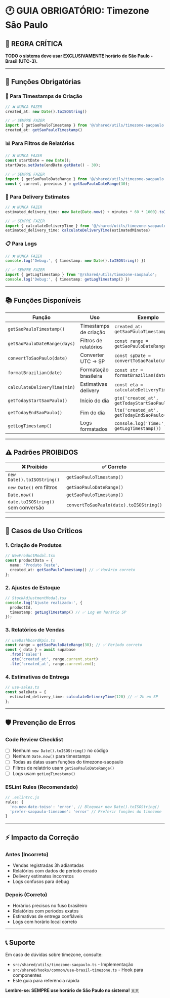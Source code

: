 # 🕐 **GUIA OBRIGATÓRIO: Timezone São Paulo**

## 🚨 **REGRA CRÍTICA**

**TODO o sistema deve usar EXCLUSIVAMENTE horário de São Paulo - Brasil (UTC-3).**

---

## 🔧 **Funções Obrigatórias**

### **📝 Para Timestamps de Criação**
```typescript
// ❌ NUNCA FAZER
created_at: new Date().toISOString()

// ✅ SEMPRE FAZER
import { getSaoPauloTimestamp } from '@/shared/utils/timezone-saopaulo';
created_at: getSaoPauloTimestamp()
```

### **📊 Para Filtros de Relatórios**
```typescript
// ❌ NUNCA FAZER
const startDate = new Date();
startDate.setDate(endDate.getDate() - 30);

// ✅ SEMPRE FAZER
import { getSaoPauloDateRange } from '@/shared/utils/timezone-saopaulo';
const { current, previous } = getSaoPauloDateRange(30);
```

### **🚚 Para Delivery Estimates**
```typescript
// ❌ NUNCA FAZER
estimated_delivery_time: new Date(Date.now() + minutes * 60 * 1000).toISOString()

// ✅ SEMPRE FAZER
import { calculateDeliveryTime } from '@/shared/utils/timezone-saopaulo';
estimated_delivery_time: calculateDeliveryTime(estimatedMinutes)
```

### **📋 Para Logs**
```typescript
// ❌ NUNCA FAZER
console.log('Debug:', { timestamp: new Date().toISOString() })

// ✅ SEMPRE FAZER
import { getLogTimestamp } from '@/shared/utils/timezone-saopaulo';
console.log('Debug:', { timestamp: getLogTimestamp() })
```

---

## 📚 **Funções Disponíveis**

| Função | Uso | Exemplo |
|--------|-----|---------|
| `getSaoPauloTimestamp()` | Timestamps de criação | `created_at: getSaoPauloTimestamp()` |
| `getSaoPauloDateRange(days)` | Filtros de relatórios | `const range = getSaoPauloDateRange(30)` |
| `convertToSaoPaulo(date)` | Converter UTC → SP | `const spDate = convertToSaoPaulo(utcDate)` |
| `formatBrazilian(date)` | Formatação brasileira | `const str = formatBrazilian(date)` |
| `calculateDeliveryTime(min)` | Estimativas delivery | `const eta = calculateDeliveryTime(120)` |
| `getTodayStartSaoPaulo()` | Início do dia | `gte('created_at', getTodayStartSaoPaulo())` |
| `getTodayEndSaoPaulo()` | Fim do dia | `lte('created_at', getTodayEndSaoPaulo())` |
| `getLogTimestamp()` | Logs formatados | `console.log('Time:', getLogTimestamp())` |

---

## ⚠️ **Padrões PROIBIDOS**

| ❌ Proibido | ✅ Correto |
|-------------|------------|
| `new Date().toISOString()` | `getSaoPauloTimestamp()` |
| `new Date()` em filtros | `getSaoPauloDateRange()` |
| `Date.now()` | `getSaoPauloTimestamp()` |
| `date.toISOString()` sem conversão | `convertToSaoPaulo(date).toISOString()` |

---

## 🎯 **Casos de Uso Críticos**

### **1. Criação de Produtos**
```typescript
// NewProductModal.tsx
const productData = {
  name: 'Produto Teste',
  created_at: getSaoPauloTimestamp() // ✅ Horário correto
};
```

### **2. Ajustes de Estoque**
```typescript
// StockAdjustmentModal.tsx
console.log('Ajuste realizado:', {
  productId,
  timestamp: getLogTimestamp() // ✅ Log em horário SP
});
```

### **3. Relatórios de Vendas**
```typescript
// useDashboardKpis.ts
const range = getSaoPauloDateRange(30); // ✅ Período correto
const { data } = await supabase
  .from('sales')
  .gte('created_at', range.current.start)
  .lte('created_at', range.current.end);
```

### **4. Estimativas de Entrega**
```typescript
// use-sales.ts
const saleData = {
  estimated_delivery_time: calculateDeliveryTime(120) // ✅ 2h em SP
};
```

---

## 🛡️ **Prevenção de Erros**

### **Code Review Checklist**
- [ ] Nenhum `new Date().toISOString()` no código
- [ ] Nenhum `Date.now()` para timestamps
- [ ] Todas as datas usam funções do timezone-saopaulo
- [ ] Filtros de relatório usam `getSaoPauloDateRange()`
- [ ] Logs usam `getLogTimestamp()`

### **ESLint Rules (Recomendado)**
```javascript
// .eslintrc.js
rules: {
  'no-new-date-toiso': 'error', // Bloquear new Date().toISOString()
  'prefer-saopaulo-timezone': 'error' // Preferir funções do timezone
}
```

---

## ⚡ **Impacto da Correção**

### **Antes (Incorreto)**
- Vendas registradas 3h adiantadas
- Relatórios com dados de período errado
- Delivery estimates incorretos
- Logs confusos para debug

### **Depois (Correto)**
- Horários precisos no fuso brasileiro
- Relatórios com períodos exatos
- Estimativas de entrega confiáveis
- Logs com horário local correto

---

## 📞 **Suporte**

Em caso de dúvidas sobre timezone, consulte:
- `src/shared/utils/timezone-saopaulo.ts` - Implementação
- `src/shared/hooks/common/use-brasil-timezone.ts` - Hook para componentes
- Este guia para referência rápida

**Lembre-se: SEMPRE use horário de São Paulo no sistema!** 🇧🇷